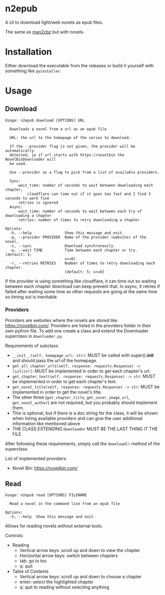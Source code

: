 
# n2epub

A cli to download light/web novels as epub files.

The same as [man2cbz](https://github.com/Nvt500/man2cbz) but with novels.

# Installation

Either download the executable from the releases or build it yourself with something like `pyinstaller`.

# Usage

## Download

```text
Usage: n2epub download [OPTIONS] URL

  Downloads a novel from a url as an epub file

  URL: the url to the homepage of the series to download.

  If the --provider flag is not given, the provider will be automatically
  detected, ie if url starts with https://novelbin the NovelBinDownloader will
  be used.

  Use --provider as a flag to pick from a list of available providers.

  Sync:
      wait_time: number of seconds to wait between downloading each chapter,
          cloudflare can time out if it goes too fast and I find 3 seconds to work fine
      retries is ignored
  Async:
      wait_time: number of seconds to wait between each try of downloading a chapter
      retries: number of times to retry downloading a chapter

Options:
  -h, --help               Show this message and exit.
  -p, --provider PROVIDER  Name of the provider (website) of the novel.
  -s, --sync               Download synchronously.
  -w, --wait TIME          Time between each chapter or try.  [default: 3;
                           x>=0]
  -r, --retries RETRIES    Number of times to retry downloading each chapter.
                           [default: 5; x>=0]
```

If the provider is using something like cloudflare, it can time out so waiting between each chapter 
download can keep prevent that. In async, it retries if failed after waiting some time as other
requests are going at the same time so timing out is inevitable.

### Providers

Providers are websites where the novels are stored like https://novelbin.com/. Providers are 
listed in the providers folder in their own python file. To add one create a class and extend 
the Downloader superclass in `downloader.py`.

Requirements of subclass:

- `__init__(self, homepage_url: str)`: MUST be called with super().__init__ and should pass the
  url of the homepage.
- `get_all_chapter_urls(self, response: requests.Response) -> list[str]`: MUST be implemented in order to get
  each chapter's url.
- `get_chapter_text(self, response: requests.Response) -> str`: MUST be implemented in order to get 
  each chapter's text.
- `get_novel_title(self, response: requests.Response) -> str`: MUST be implemented in order to get the
  novel's title.
- The other three (`get_chapter_title`, `get_cover_image_url`, `get_novel_author`) are not required, but you probably should implement them.
- This is optional, but if there is a doc string for the class, it will be shown when listing available providers and can give the user additional information like mentioned above
- THE CLASS EXTENDING `Downloader` MUST BE THE LAST THING IT THE FILE

After following these requirements, simply call the `download()` method of the superclass.

List of implemented providers:

- Novel Bin: https://novelbin.com/

## Read

```text
Usage: n2epub read [OPTIONS] FILENAME

  Read a novel in the command line from an epub file

Options:
  -h, --help  Show this message and exit.
```

Allows for reading novels without external tools.

Controls:
- Reading
  - Vertical arrow keys: scroll up and down to view the chapter
  - Horizontal arrow keys: switch between chapters
  - tab: go to toc
  - q: quit
- Table of Contents
  - Vertical arrow keys: scroll up and down to choose a chapter
  - enter: select the highlighted chapter
  - q: quit to reading without selecting anything
